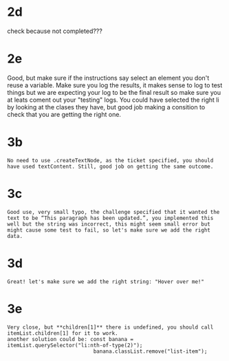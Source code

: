 # 2d
 check because not completed???


 # 2e 
  Good, but make sure if the instructions say select an element you don't reuse a variable.
  Make sure you log the results, it makes sense to log to test things but we are expecting your log to be the final result so make sure you at leats coment out your "testing" logs.
  You could have selected the right li by looking at the clases they have, but good job making a consition to check that you are getting the right one.

  # 3b 
    No need to use .createTextNode, as the ticket specified, you should have used textContent. Still, good job on getting the same outcome.

  # 3c
    Good use, very small typo, the challenge specified that it wanted the text to be “This paragraph has been updated.”, you implemented this well but the string was incorrect, this might seem small error but might cause some test to fail, so let's make sure we add the right data.
  # 3d
    Great! let's make sure we add the right string: "Hover over me!"

  # 3e 
    Very close, but **children[1]** there is undefined, you should call itemList.children[1] for it to work.
    another solution could be: const banana = itemList.querySelector("li:nth-of-type(2)");
                                banana.classList.remove("list-item");
                                